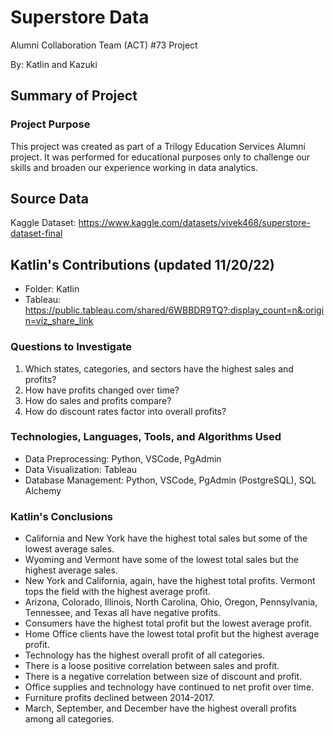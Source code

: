 # Superstore Data
Alumni Collaboration Team (ACT) #73 Project

By: Katlin and Kazuki

## Summary of Project
### Project Purpose
This project was created as part of a Trilogy Education Services Alumni project. It was performed for educational purposes only to challenge our skills and broaden our experience working in data analytics.

## Source Data
Kaggle Dataset: https://www.kaggle.com/datasets/vivek468/superstore-dataset-final

## Katlin's Contributions (updated 11/20/22)
- Folder: Katlin 
- Tableau: https://public.tableau.com/shared/6WBBDR9TQ?:display_count=n&:origin=viz_share_link

### Questions to Investigate
1. Which states, categories, and sectors have the highest sales and profits?
2. How have profits changed over time?
3. How do sales and profits compare?
4. How do discount rates factor into overall profits?

### Technologies, Languages, Tools, and Algorithms Used
- Data Preprocessing: Python, VSCode, PgAdmin 
- Data Visualization: Tableau 
- Database Management: Python, VSCode, PgAdmin (PostgreSQL), SQL Alchemy

### Katlin's Conclusions
- California and New York have the highest total sales but some of the lowest average sales.
- Wyoming and Vermont have some of the lowest total sales but the highest average sales.
- New York and California, again, have the highest total profits. Vermont tops the field with the highest average profit.
- Arizona, Colorado, Illinois, North Carolina, Ohio, Oregon, Pennsylvania, Tennessee, and Texas all have negative profits.
- Consumers have the highest total profit but the lowest average profit.
- Home Office clients have the lowest total profit but the highest average profit.
- Technology has the highest overall profit of all categories.
- There is a loose positive correlation between sales and profit.
- There is a negative correlation between size of discount and profit.
- Office supplies and technology have continued to net profit over time.
- Furniture profits declined between 2014-2017.
- March, September, and December have the highest overall profits among all categories.
